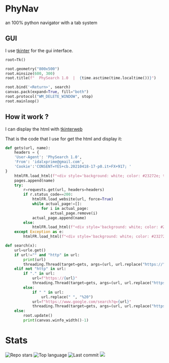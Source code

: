 # PhyNav

an 100% python navigator with a tab system


## GUI

I use [tkinter](https://docs.python.org/fr/3/library/tkinter.html) for the gui interface.

```python
root=Tk()

root.geometry("800x500")
root.minsize(600, 300)
root.title(f"  PhySearch 1.0  |  {time.asctime(time.localtime())}")

root.bind('<Return>', search)
canvas.pack(expand=True, fill="both")
root.protocol("WM_DELETE_WINDOW", stop)
root.mainloop()
```

## How it work ?

I can display the html with [tkinterweb](https://github.com/Andereoo/TkinterWeb)

That is the code that I use for get the html and display it:

```python
def gets(url, name):
    headers = {
    'User-Agent': 'PhySearch 1.0',
    'From': 'idalxprime@gmail.com',
    'Cookie':'CONSENT=YES+cb.20210418-17-p0.it+FX+917; '
}
    htmlFR.load_html(f"<div style='background: white; color: #23272e; text-align: center;'><br><h1>Waiting</h1><br><p>for <a href='{url}'>{url}</a></p></div>")
    pages.append(name)
    try:
        r=requests.get(url, headers=headers)
        if r.status_code==200:
            htmlFR.load_website(url, force=True)
            while actual_page!=[]:
                for i in actual_page:
                    actual_page.remove(i)
            actual_page.append(name)
        else:
            htmlFR.load_html(f"<div style='background: white; color: #23272e; text-align: center;'><br><h1>Error {r.status_code}</h1></div>")
    except Exception as e:
        htmlFR.load_html(f"<div style='background: white; color: #23272e; text-align: center;'><br><h1>Error: {e}</h1></div>")

def search(x):
    url=urle.get()
    if url!="" and "http" in url:
        print(url)
        threading.Thread(target=gets, args=(url, url.replace("https://", ""))).start()
    elif not "http" in url:
        if "." in url:
            url=f"https://{url}"
            threading.Thread(target=gets, args=(url, url.replace("https://", ""))).start()
        else:
            if " " in url:
                url.replace(" ", "%20")
            url=f"https://www.google.com/search?q={url}"
            threading.Thread(target=gets, args=(url, url.replace("https://www.google.com/search?q=", "").replace("%20", " "))).start()
    else:
        root.update()
        print(canvas.winfo_width()-1)
```
# Stats

<img alt="Repo stars" src="https://img.shields.io/github/stars/4lxprime/PhyNav">
<img alt="Top language" src="https://img.shields.io/github/languages/top/4lxprime/PhyNav">
<img alt="Last commit" src="https://img.shields.io/github/last-commit/4lxprime/PhyNav">
<img src="https://img.shields.io/github/downloads/4lxprime/PhyNav/total?color=%23daff00&style=flat-square">

